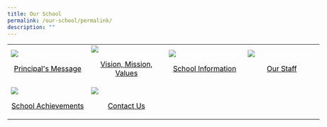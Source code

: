 ```yaml
---
title: Our School
permalink: /our-school/permalink/
description: ""
---
```

<table style="width: 704px;">
<tbody>
<tr>
<td style="width: 176px;" width="25%"><span style="color: #000000;"><img src="/images/Principal-Message.ico" /></span>
<p align="center"><span style="color: #000000;"><a style="color: #000000;" href="https://staging.d2w6f17b52epdm.amplifyapp.com/our-school/principals-message/">Principal's Message</a></span></p>
</td>
<td style="width: 176px;" width="25%"><span style="color: #000000;"><img src="/images/VMV.ico" /></span>
<p align="center"><span style="color: #000000;"><a style="color: #000000;" href="https://staging.d2w6f17b52epdm.amplifyapp.com/our-school/vision-mission-values/">Vision, Mission, Values</a></span></p>
</td>
<td style="width: 176px;" width="25%"><span style="color: #000000;"><img src="/images/School Information.ico" /></span>
<p align="center"><span style="color: #000000;"><a style="color: #000000; text-decoration: underline;" href="/our-school/school-information/school-history/">School Information</a></span></p>
</td>
<td style="width: 176px;" width="25%"><span style="color: #000000;"><img src="/images/Our Staff.ico" /></span>
<p align="center"><span style="color: #000000;"><a style="color: #000000;" href="https://staging.d2w6f17b52epdm.amplifyapp.com/our-school/our-staff/school-management-team/">Our Staff</a></span></p>
</td>
</tr>
<tr>
<td style="width: 176px;"><span style="color: #000000;"><img src="/images/School Achievement.ico" /></span>
<p align="center"><span style="color: #000000;"><a style="color: #000000;" href="https://staging.d2w6f17b52epdm.amplifyapp.com/our-school/school-achievements/2023/">School Achievements</a></span></p>
</td>
<td style="width: 176px;"><span style="color: #000000;"><img src="/images/Contact Us.ico" /></span>
<p align="center"><span style="color: #000000;"><a style="color: #000000;" href="https://staging.d2w6f17b52epdm.amplifyapp.com/our-school/contact-us/">Contact Us</a></span></p>
</td>
<td style="width: 176px;">&nbsp;</td>
<td style="width: 176px;">&nbsp;</td>
</tr>
</tbody>
</table>
<p>&nbsp;</p>